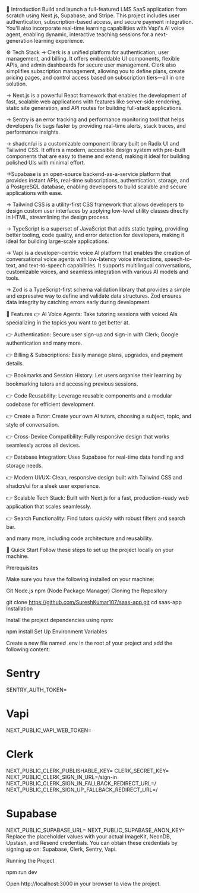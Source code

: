 🤖 Introduction
Build and launch a full-featured LMS SaaS application from scratch using Next.js, Supabase, and Stripe. This project includes user authentication, subscription-based access, and secure payment integration. You'll also incorporate real-time learning capabilities with Vapi's AI voice agent, enabling dynamic, interactive teaching sessions for a next-generation learning experience.

⚙️ Tech Stack
-> Clerk is a unified platform for authentication, user management, and billing. It offers embeddable UI components, flexible APIs, and admin dashboards for secure user management. Clerk also simplifies subscription management, allowing you to define plans, create pricing pages, and control access based on subscription tiers—all in one solution.

-> Next.js is a powerful React framework that enables the development of fast, scalable web applications with features like server-side rendering, static site generation, and API routes for building full-stack applications.

-> Sentry is an error tracking and performance monitoring tool that helps developers fix bugs faster by providing real-time alerts, stack traces, and performance insights.

-> shadcn/ui is a customizable component library built on Radix UI and Tailwind CSS. It offers a modern, accessible design system with pre-built components that are easy to theme and extend, making it ideal for building polished UIs with minimal effort.

->Supabase is an open-source backend-as-a-service platform that provides instant APIs, real-time subscriptions, authentication, storage, and a PostgreSQL database, enabling developers to build scalable and secure applications with ease.

-> Tailwind CSS is a utility-first CSS framework that allows developers to design custom user interfaces by applying low-level utility classes directly in HTML, streamlining the design process.

-> TypeScript is a superset of JavaScript that adds static typing, providing better tooling, code quality, and error detection for developers, making it ideal for building large-scale applications.

-> Vapi is a developer-centric voice AI platform that enables the creation of conversational voice agents with low-latency voice interactions, speech-to-text, and text-to-speech capabilities. It supports multilingual conversations, customizable voices, and seamless integration with various AI models and tools.

-> Zod is a TypeScript-first schema validation library that provides a simple and expressive way to define and validate data structures. Zod ensures data integrity by catching errors early during development.

🔋 Features
👉 AI Voice Agents: Take tutoring sessions with voiced AIs specializing in the topics you want to get better at.

👉 Authentication: Secure user sign-up and sign-in with Clerk; Google authentication and many more.

👉 Billing & Subscriptions: Easily manage plans, upgrades, and payment details.

👉 Bookmarks and Session History: Let users organise their learning by bookmarking tutors and accessing previous sessions.

👉 Code Reusability: Leverage reusable components and a modular codebase for efficient development.

👉 Create a Tutor: Create your own AI tutors, choosing a subject, topic, and style of conversation.

👉 Cross-Device Compatibility: Fully responsive design that works seamlessly across all devices.

👉 Database Integration: Uses Supabase for real-time data handling and storage needs.

👉 Modern UI/UX: Clean, responsive design built with Tailwind CSS and shadcn/ui for a sleek user experience.

👉 Scalable Tech Stack: Built with Next.js for a fast, production-ready web application that scales seamlessly.

👉 Search Functionality: Find tutors quickly with robust filters and search bar.

and many more, including code architecture and reusability.

🤸 Quick Start
Follow these steps to set up the project locally on your machine.

Prerequisites

Make sure you have the following installed on your machine:

Git
Node.js
npm (Node Package Manager)
Cloning the Repository

git clone https://github.com/SureshKumar107/saas-app.git
cd saas-app
Installation

Install the project dependencies using npm:

npm install
Set Up Environment Variables

Create a new file named .env in the root of your project and add the following content:

# Sentry
SENTRY_AUTH_TOKEN=

# Vapi
NEXT_PUBLIC_VAPI_WEB_TOKEN=

# Clerk
NEXT_PUBLIC_CLERK_PUBLISHABLE_KEY=
CLERK_SECRET_KEY=
NEXT_PUBLIC_CLERK_SIGN_IN_URL=/sign-in
NEXT_PUBLIC_CLERK_SIGN_IN_FALLBACK_REDIRECT_URL=/
NEXT_PUBLIC_CLERK_SIGN_UP_FALLBACK_REDIRECT_URL=/

# Supabase
NEXT_PUBLIC_SUPABASE_URL=
NEXT_PUBLIC_SUPABASE_ANON_KEY=
Replace the placeholder values with your actual ImageKit, NeonDB, Upstash, and Resend credentials. You can obtain these credentials by signing up on: Supabase, Clerk, Sentry, Vapi.

Running the Project

npm run dev

Open http://localhost:3000 in your browser to view the project.